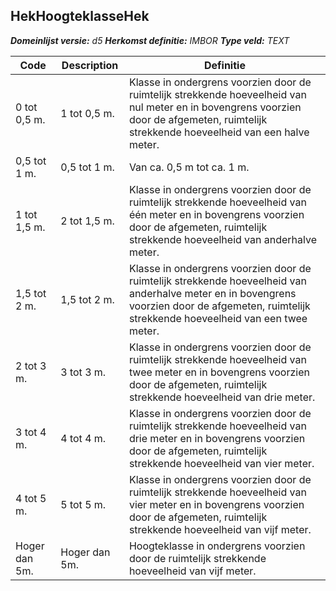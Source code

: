 ﻿## HekHoogteklasseHek

*__Domeinlijst versie:__ d5*
*__Herkomst definitie:__ IMBOR*
*__Type veld:__ TEXT*

|__Code__ |__Description__ |__Definitie__	|
|	---	|	---	|   ---	| 
| 0 tot 0,5 m. | 1 tot 0,5 m. | Klasse in ondergrens voorzien door de ruimtelijk strekkende hoeveelheid van nul meter en in bovengrens voorzien door de afgemeten, ruimtelijk strekkende hoeveelheid van een halve meter. |
| 0,5 tot 1 m. | 0,5 tot 1 m. | Van ca. 0,5 m tot ca. 1 m. |
| 1 tot 1,5 m. | 2 tot 1,5 m. | Klasse in ondergrens voorzien door de ruimtelijk strekkende hoeveelheid van één meter en in bovengrens voorzien door de afgemeten, ruimtelijk strekkende hoeveelheid van anderhalve meter. |
| 1,5 tot 2 m. | 1,5 tot 2 m. | Klasse in ondergrens voorzien door de ruimtelijk strekkende hoeveelheid van anderhalve meter en in bovengrens voorzien door de afgemeten, ruimtelijk strekkende hoeveelheid van een twee meter. |
| 2 tot 3 m. | 3 tot 3 m. | Klasse in ondergrens voorzien door de ruimtelijk strekkende hoeveelheid van twee meter en in bovengrens voorzien door de afgemeten, ruimtelijk strekkende hoeveelheid van drie meter. |
| 3 tot 4 m. | 4 tot 4 m. | Klasse in ondergrens voorzien door de ruimtelijk strekkende hoeveelheid van drie meter en in bovengrens voorzien door de afgemeten, ruimtelijk strekkende hoeveelheid van vier meter. |
| 4 tot 5 m. | 5 tot 5 m. | Klasse in ondergrens voorzien door de ruimtelijk strekkende hoeveelheid van vier meter en in bovengrens voorzien door de afgemeten, ruimtelijk strekkende hoeveelheid van vijf meter. |
| Hoger dan 5m. | Hoger dan 5m. | Hoogteklasse in ondergrens voorzien door de ruimtelijk strekkende hoeveelheid van vijf meter. |
